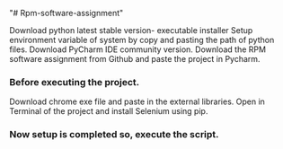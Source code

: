 "# Rpm-software-assignment" 

Download python latest stable version- executable installer
Setup environment variable of system by copy and pasting the path of python files.
Download PyCharm IDE community version.
Download the RPM software assignment from Github and paste the project in Pycharm.
### Before executing the project.
Download chrome exe file and paste in the external libraries.
Open in Terminal of the project and install Selenium using pip.
### Now setup is completed so, execute the script.

